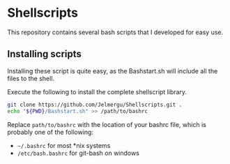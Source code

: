 # Shellscripts

This repository contains several bash scripts that I developed for easy use.

## Installing scripts
Installing these script is quite easy, as the Bashstart.sh will include all the files to the shell.

Execute the following to install the complete shellscript library.
``` bash
git clone https://github.com/Jelmergu/Shellscripts.git .
echo "${PWD}/Bashstart.sh" >> /path/to/bashrc
```
Replace `path/to/bashrc` with the location of your bashrc file, which is probably one of the following:
- `~/.bashrc` for most *nix systems
- `/etc/bash.bashrc` for git-bash on windows